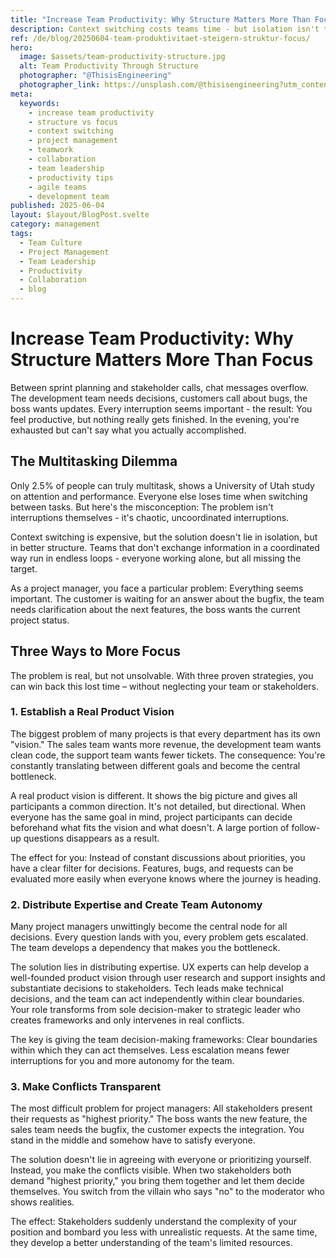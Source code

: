 ```yaml
---
title: "Increase Team Productivity: Why Structure Matters More Than Focus"
description: Context switching costs teams time - but isolation isn't the solution. Three strategic approaches for structured collaboration instead of chaos.
ref: /de/blog/20250604-team-produktivitaet-steigern-struktur-focus/
hero:
  image: $assets/team-productivity-structure.jpg
  alt: Team Productivity Through Structure
  photographer: "@ThisisEngineering"
  photographer_link: https://unsplash.com/@thisisengineering?utm_content=creditCopyText&utm_medium=referral&utm_source=unsplash
meta:
  keywords:
    - increase team productivity
    - structure vs focus
    - context switching
    - project management
    - teamwork
    - collaboration
    - team leadership
    - productivity tips
    - agile teams
    - development team
published: 2025-06-04
layout: $layout/BlogPost.svelte
category: management
tags:
  - Team Culture
  - Project Management
  - Team Leadership
  - Productivity
  - Collaboration
  - blog
---
```


# Increase Team Productivity: Why Structure Matters More Than Focus

Between sprint planning and stakeholder calls, chat messages overflow. The development team needs decisions, customers call about bugs, the boss wants updates. Every interruption seems important - the result: You feel productive, but nothing really gets finished. In the evening, you're exhausted but can't say what you actually accomplished.

## The Multitasking Dilemma

Only 2.5% of people can truly multitask, shows a University of Utah study on attention and performance. Everyone else loses time when switching between tasks. But here's the misconception: The problem isn't interruptions themselves - it's chaotic, uncoordinated interruptions.

Context switching is expensive, but the solution doesn't lie in isolation, but in better structure. Teams that don't exchange information in a coordinated way run in endless loops - everyone working alone, but all missing the target.

As a project manager, you face a particular problem: Everything seems important. The customer is waiting for an answer about the bugfix, the team needs clarification about the next features, the boss wants the current project status.

## Three Ways to More Focus

The problem is real, but not unsolvable. With three proven strategies, you can win back this lost time – without neglecting your team or stakeholders.

### 1. Establish a Real Product Vision

The biggest problem of many projects is that every department has its own "vision." The sales team wants more revenue, the development team wants clean code, the support team wants fewer tickets. The consequence: You're constantly translating between different goals and become the central bottleneck.

A real product vision is different. It shows the big picture and gives all participants a common direction. It's not detailed, but directional. When everyone has the same goal in mind, project participants can decide beforehand what fits the vision and what doesn't. A large portion of follow-up questions disappears as a result.

The effect for you: Instead of constant discussions about priorities, you have a clear filter for decisions. Features, bugs, and requests can be evaluated more easily when everyone knows where the journey is heading.

### 2. Distribute Expertise and Create Team Autonomy

Many project managers unwittingly become the central node for all decisions. Every question lands with you, every problem gets escalated. The team develops a dependency that makes you the bottleneck.

The solution lies in distributing expertise. UX experts can help develop a well-founded product vision through user research and support insights and substantiate decisions to stakeholders. Tech leads make technical decisions, and the team can act independently within clear boundaries. Your role transforms from sole decision-maker to strategic leader who creates frameworks and only intervenes in real conflicts.

The key is giving the team decision-making frameworks: Clear boundaries within which they can act themselves. Less escalation means fewer interruptions for you and more autonomy for the team.

### 3. Make Conflicts Transparent

The most difficult problem for project managers: All stakeholders present their requests as "highest priority." The boss wants the new feature, the sales team needs the bugfix, the customer expects the integration. You stand in the middle and somehow have to satisfy everyone.

The solution doesn't lie in agreeing with everyone or prioritizing yourself. Instead, you make the conflicts visible. When two stakeholders both demand "highest priority," you bring them together and let them decide themselves. You switch from the villain who says "no" to the moderator who shows realities.

The effect: Stakeholders suddenly understand the complexity of your position and bombard you less with unrealistic requests. At the same time, they develop a better understanding of the team's limited resources.
